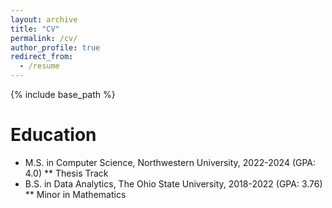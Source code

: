 ```yaml
---
layout: archive
title: "CV"
permalink: /cv/
author_profile: true
redirect_from:
  - /resume
---
```


{% include base_path %}

Education
======
* M.S. in Computer Science, Northwestern University, 2022-2024 (GPA: 4.0)
  ** Thesis Track
* B.S. in Data Analytics, The Ohio State University, 2018-2022 (GPA: 3.76)
  ** Minor in Mathematics
  


